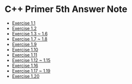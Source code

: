 C++ Primer 5th Answer Note
=======

- [Exercise 1.1](/Cpp-Primer/ex1.1)
- [Exercise 1.2](/Cpp-Primer/ex1.2)
- [Exercise 1.3 ~ 1.6](/Cpp-Primer/ex1.3_1.6)
- [Exercise 1.7 ~ 1.8](/Cpp-Primer/ex1.7_1.8)
- [Exercise 1.9](https://github.com/pezy/Cpp-Primer/blob/master/ex1_9.cpp)
- [Exercise 1.10](https://github.com/pezy/Cpp-Primer/blob/master/ex1_10.cpp)
- [Exercise 1.11](https://github.com/pezy/Cpp-Primer/blob/master/ex1_11.cpp)
- [Exercise 1.12 ~ 1.15](/Cpp-Primer/ex1.12_1.15)
- [Exercise 1.16](/Cpp-Primer/ex1.16)
- [Exercise 1.17 ~ 1.19](/Cpp-Primer/ex1.17_1.19)
- [Exercise 1.20](/Cpp-Primer/ex1.20_1.22)
